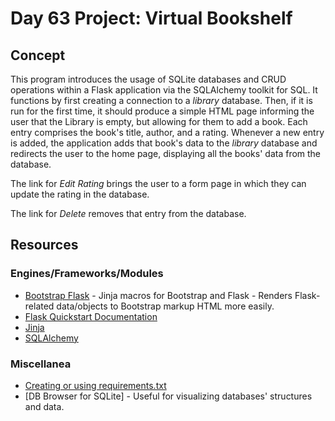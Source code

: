 # Day 63 Project: Virtual Bookshelf

## Concept

This program introduces the usage of SQLite databases and CRUD operations within a Flask application via the SQLAlchemy toolkit for SQL. It functions
by first creating a connection to a _library_ database. Then, if it is run for the first time, it should produce a simple
HTML page informing the user that the Library is empty, but allowing for them to add a book. Each entry comprises the
book's title, author, and a rating. Whenever a new entry is added, the application adds that book's data to the _library_
database and redirects the user to the home page, displaying all the books' data from the database.

The link for _Edit Rating_ brings the user to a form page in which they can update the rating in the database.

The link for _Delete_ removes that entry from the database.

## Resources

### Engines/Frameworks/Modules

- [Bootstrap Flask](https://bootstrap-flask.readthedocs.io/en/stable/) - Jinja macros for Bootstrap and Flask - Renders Flask-related data/objects to Bootstrap markup HTML more easily.
- [Flask Quickstart Documentation](https://flask.palletsprojects.com/en/2.3.x/quickstart/)
- [Jinja](https://jinja.palletsprojects.com/en/2.11.x/)
- [SQLAlchemy](https://www.sqlalchemy.org/)

### Miscellanea

- [Creating or using requirements.txt](https://docs.google.com/document/d/e/2PACX-1vRIW_TuZ6z0ASjAoxgJgmzjGYLCDx019tKvphaTwK_Za7fnMKywUuXI0-s5wr0nQI_gprm6J6y7L9rL/pub)
- [DB Browser for SQLite] - Useful for visualizing databases' structures and data.